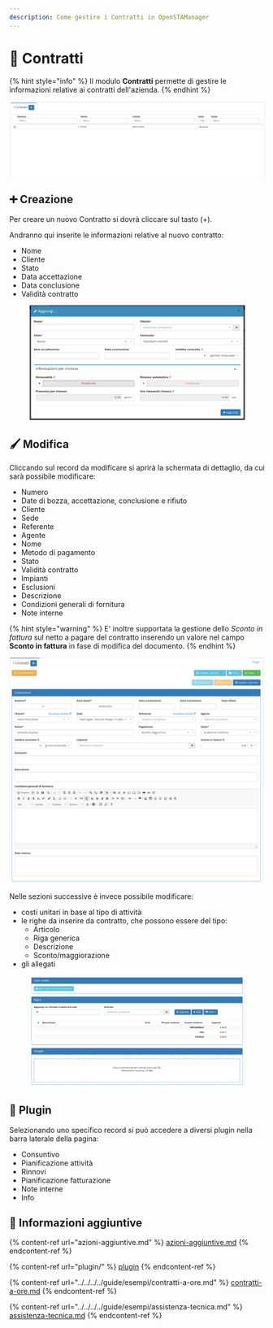 ```yaml
---
description: Come gestire i Contratti in OpenSTAManager
---
```


# 🤝 Contratti

{% hint style="info" %}
Il modulo **Contratti** permette di gestire le informazioni relative ai contratti dell'azienda.
{% endhint %}

![](<../../../../.gitbook/assets/image (209).png>)

## ➕ Creazione

Per creare un nuovo Contratto si dovrà cliccare sul tasto (+).

Andranno qui inserite le informazioni relative al nuovo contratto:

* Nome
* Cliente
* Stato
* Data accettazione
* Data conclusione
* Validità contratto

<figure><img src="../../../../.gitbook/assets/immagine (63).png" alt=""><figcaption></figcaption></figure>

## 🖌️ Modifica

Cliccando sul record da modificare si aprirà la schermata di dettaglio, da cui sarà possibile modificare:

* Numero
* Date di bozza, accettazione, conclusione e rifiuto
* Cliente
* Sede
* Referente
* Agente
* Nome
* Metodo di pagamento
* Stato
* Validità contratto
* Impianti
* Esclusioni
* Descrizione
* Condizioni generali di fornitura
* Note interne

{% hint style="warning" %}
E' inoltre supportata la gestione dello _Sconto in fattura_ sul netto a pagare del contratto inserendo un valore nel campo **Sconto in fattura** in fase di modifica del documento.
{% endhint %}

![](<../../../../.gitbook/assets/1 (2).jpeg>)

Nelle sezioni successive è invece possibile modificare:

* costi unitari in base al tipo di attività
* le righe da inserire da contratto, che possono essere del tipo:
  * Articolo
  * Riga generica
  * Descrizione
  * Sconto/maggiorazione
* gli allegati

<figure><img src="../../../../.gitbook/assets/immagine (114).png" alt=""><figcaption></figcaption></figure>

## 🔧 Plugin

Selezionando uno specifico record si può accedere a diversi plugin nella barra laterale della pagina:

* Consuntivo
* Pianificazione attività
* Rinnovi
* Pianificazione fatturazione
* Note interne
* Info

## 🔽 Informazioni aggiuntive

{% content-ref url="azioni-aggiuntive.md" %}
[azioni-aggiuntive.md](azioni-aggiuntive.md)
{% endcontent-ref %}

{% content-ref url="plugin/" %}
[plugin](plugin/)
{% endcontent-ref %}

{% content-ref url="../../../../guide/esempi/contratti-a-ore.md" %}
[contratti-a-ore.md](../../../../guide/esempi/contratti-a-ore.md)
{% endcontent-ref %}

{% content-ref url="../../../../guide/esempi/assistenza-tecnica.md" %}
[assistenza-tecnica.md](../../../../guide/esempi/assistenza-tecnica.md)
{% endcontent-ref %}
